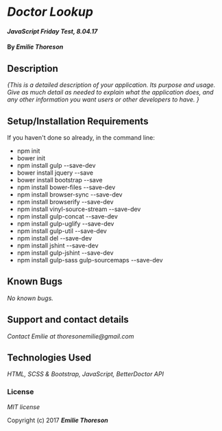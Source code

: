 # _Doctor Lookup_

#### _JavaScript Friday Test, 8.04.17_

#### By _**Emilie Thoreson**_

## Description

_{This is a detailed description of your application. Its purpose and usage.  Give as much detail as needed to explain what the application does, and any other information you want users or other developers to have. }_

## Setup/Installation Requirements

If you haven't done so already, in the command line:
* npm init
* bower init
* npm install gulp --save-dev
* bower install jquery --save
* bower install bootstrap --save
* npm install bower-files --save-dev
* npm install browser-sync --save-dev
* npm install browserify --save-dev
* npm install vinyl-source-stream --save-dev
* npm install gulp-concat --save-dev
* npm install gulp-uglify --save-dev
* npm install gulp-util --save-dev
* npm install del --save-dev
* npm install jshint --save-dev
* npm install gulp-jshint --save-dev
* npm install gulp-sass gulp-sourcemaps --save-dev

## Known Bugs

_No known bugs._

## Support and contact details

_Contact Emilie at thoresonemilie@gmail.com_

## Technologies Used

_HTML, SCSS & Bootstrap, JavaScript, BetterDoctor API_

### License

*MIT license*

Copyright (c) 2017 **_Emilie Thoreson_**
